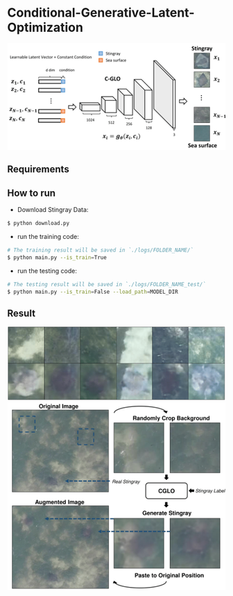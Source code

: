 # Conditional-Generative-Latent-Optimization

![alt tag](./assets/cglo-1.png)
## Requirements


## How to run
- Download Stingray Data:

```bash
$ python download.py
```

- run the training code:

```bash
# The training result will be saved in `./logs/FOLDER_NAME/`
$ python main.py --is_train=True
```

- run the testing code:

```bash
# The testing result will be saved in `./logs/FOLDER_NAME_test/`
$ python main.py --is_train=False --load_path=MODEL_DIR
```

## Result
![alt tag](./assets/result1-1.png)
![alt tag](./assets/result2-1.png)

